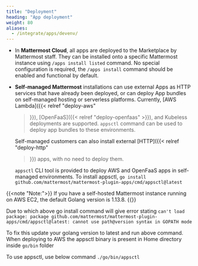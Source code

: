 ```yaml
---
title: "Deployment"
heading: "App deployment"
weight: 80
aliases:
  - /integrate/apps/devenv/
---
```


- In **Mattermost Cloud**, all apps are deployed to the Marketplace by Mattermost
  staff. They can be installed onto a specific Mattermost instance using `/apps
  install listed` command. No special configuration is required, the `/apps
  install` command should be enabled and functional by default.

- **Self-managed Mattermost** installations can use external Apps as HTTP services
  that have already been deployed, or can deploy App bundles on self-managed
  hosting or serverless platforms. Currently, [AWS Lambda]({{< relref "deploy-aws"
  >}}), [OpenFaaS]({{< relref "deploy-openfaas" >}}), and Kubeless deployments are
  supported. `appsctl` command can be used to deploy app bundles to these
  environments.

  Self-managed customers can also install external [HTTP]({{< relref "deploy-http"
  >}}) apps, with no need to deploy them.

  `appsctl` CLI tool is provided to deploy AWS and OpenFaaS apps in self-managed
  environments. To install appsctl, `go install
  github.com/mattermost/mattermost-plugin-apps/cmd/appsctl@latest`

{{<note "Note:">}}
If you have a self-hosted Mattermost instance running on AWS EC2, the default Golang version is 1.13.8.
{{</note>}}

  Due to which above go install command will give error stating
  `can't load package: package github.com/mattermost/mattermost-plugin-apps/cmd/appsctl@latest: cannot use path@version syntax in GOPATH mode`

  To fix this update your golang version to latest and run above command.
  When deploying to AWS the appsctl binary is present in Home directory inside `go/bin` folder
  
  To use appsctl, use below command
  `./go/bin/appsctl`
